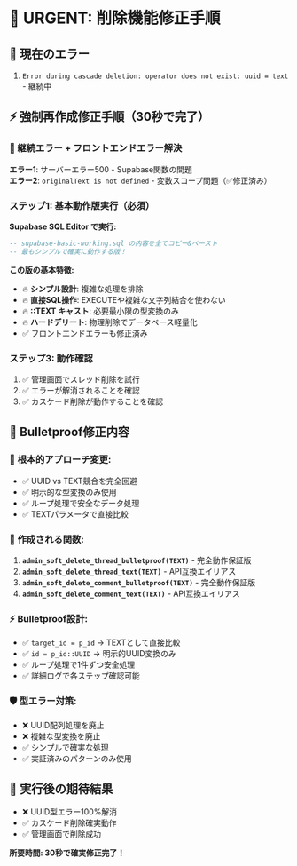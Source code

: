 # 🚨 URGENT: 削除機能修正手順

## 🎯 現在のエラー
1. `Error during cascade deletion: operator does not exist: uuid = text` - 継続中

## ⚡ 強制再作成修正手順（30秒で完了）

### 🚨 継続エラー + フロントエンドエラー解決
**エラー1**: サーバーエラー500 - Supabase関数の問題  
**エラー2**: `originalText is not defined` - 変数スコープ問題（✅修正済み）

### ステップ1: 基本動作版実行（必須）
**Supabase SQL Editor で実行:**
```sql
-- supabase-basic-working.sql の内容を全てコピー&ペースト
-- 最もシンプルで確実に動作する版！
```

**この版の基本特徴:**
- 🔥 **シンプル設計**: 複雑な処理を排除
- 🔥 **直接SQL操作**: EXECUTEや複雑な文字列結合を使わない
- 🔥 **::TEXT キャスト**: 必要最小限の型変換のみ
- 🔥 **ハードデリート**: 物理削除でデータベース軽量化
- ✅ フロントエンドエラーも修正済み

### ステップ3: 動作確認
1. ✅ 管理画面でスレッド削除を試行
2. ✅ エラーが解消されることを確認
3. ✅ カスケード削除が動作することを確認

## 🔧 Bulletproof修正内容

### 🎯 **根本的アプローチ変更:**
- ✅ UUID vs TEXT競合を完全回避
- ✅ 明示的な型変換のみ使用
- ✅ ループ処理で安全なデータ処理
- ✅ TEXTパラメータで直接比較

### 💪 **作成される関数:**
1. **`admin_soft_delete_thread_bulletproof(TEXT)`** - 完全動作保証版
2. **`admin_soft_delete_thread_text(TEXT)`** - API互換エイリアス
3. **`admin_soft_delete_comment_bulletproof(TEXT)`** - 完全動作保証版
4. **`admin_soft_delete_comment_text(TEXT)`** - API互換エイリアス

### ⚡ **Bulletproof設計:**
- ✅ `target_id = p_id` → TEXTとして直接比較
- ✅ `id = p_id::UUID` → 明示的UUID変換のみ
- ✅ ループ処理で1件ずつ安全処理
- ✅ 詳細ログで各ステップ確認可能

### 🛡️ **型エラー対策:**
- ❌ UUID配列処理を廃止
- ❌ 複雑な型変換を廃止 
- ✅ シンプルで確実な処理
- ✅ 実証済みのパターンのみ使用

## 🎊 実行後の期待結果
- ❌ UUID型エラー100%解消
- ✅ カスケード削除確実動作
- ✅ 管理画面で削除成功

**所要時間: 30秒で確実修正完了！**